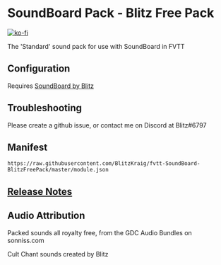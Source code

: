 # SoundBoard Pack - Blitz Free Pack

[![ko-fi](https://www.ko-fi.com/img/githubbutton_sm.svg)](https://ko-fi.com/Q5Q01YIEJ)

The 'Standard' sound pack for use with SoundBoard in FVTT

## Configuration

Requires [SoundBoard by Blitz](https://github.com/BlitzKraig/fvtt-SoundBoard)

## Troubleshooting

Please create a github issue, or contact me on Discord at Blitz#6797

## Manifest

`https://raw.githubusercontent.com/BlitzKraig/fvtt-SoundBoard-BlitzFreePack/master/module.json`

## [Release Notes](./CHANGELOG.md)

## Audio Attribution

Packed sounds all royalty free, from the GDC Audio Bundles on sonniss.com

Cult Chant sounds created by Blitz
